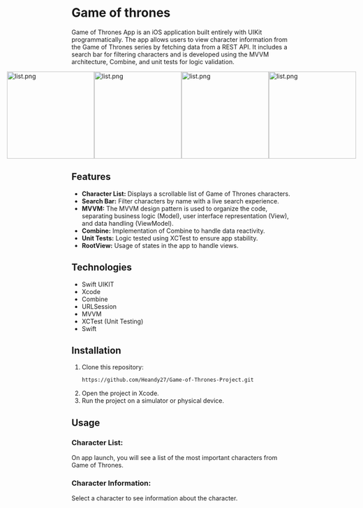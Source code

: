 # Game of thrones 

Game of Thrones App is an iOS application built entirely with UIKit programmatically.
The app allows users to view character information from the Game of Thrones series by fetching data from a REST API.
It includes a search bar for filtering characters and is developed using the MVVM architecture, Combine, and unit tests for logic validation.

<div style="display: flex; justify-content: center; align-items: center;">
<img src="https://i.postimg.cc/j26P0BsN/Splash.png" alt="list.png" width="200">
<img src="https://i.postimg.cc/6qxnPBNt/home.png" alt="list.png" width="200">
<img src="https://i.postimg.cc/rpbSSSnd/detail.png" alt="list.png" width="200">
<img src="https://i.postimg.cc/50C8p6Ts/search.png" alt="list.png" width="200">
</div>

## Features

- **Character List:** Displays a scrollable list of Game of Thrones characters.
- **Search Bar:** Filter characters by name with a live search experience.
- **MVVM:** The MVVM design pattern is used to organize the code, separating business logic (Model), user interface representation (View), and data handling (ViewModel).
- **Combine:** Implementation of Combine to handle data reactivity.
- **Unit Tests:** Logic tested using XCTest to ensure app stability.
- **RootView:** Usage of states in the app to handle views.

## Technologies

- Swift UIKIT
- Xcode
- Combine
- URLSession
- MVVM
- XCTest (Unit Testing)
- Swift


## Installation

1. Clone this repository:
   ```bash
   https://github.com/Heandy27/Game-of-Thrones-Project.git
   ```
2. Open the project in Xcode.
3. Run the project on a simulator or physical device.

## Usage

### Character List:
On app launch, you will see a list of the most important characters from Game of Thrones.

### Character Information:
Select a character to see information about the character.
